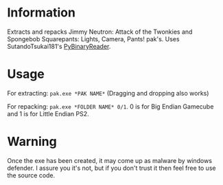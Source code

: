 # Information
Extracts and repacks Jimmy Neutron: Attack of the Twonkies and Spongebob Squarepants: Lights, Camera, Pants! pak's. 
Uses SutandoTsukai181's [PyBinaryReader](https://github.com/SutandoTsukai181/PyBinaryReader).
# Usage
For extracting: 
`pak.exe *PAK NAME*` (Dragging and dropping also works)

For repacking: 
`pak.exe *FOLDER NAME* 0/1`. 
0 is for Big Endian Gamecube and 1 is for Little Endian PS2.
# Warning
Once the exe has been created, it may come up as malware by windows defender. I assure you it's not, but if you don't trust it then feel free to use the source code.
